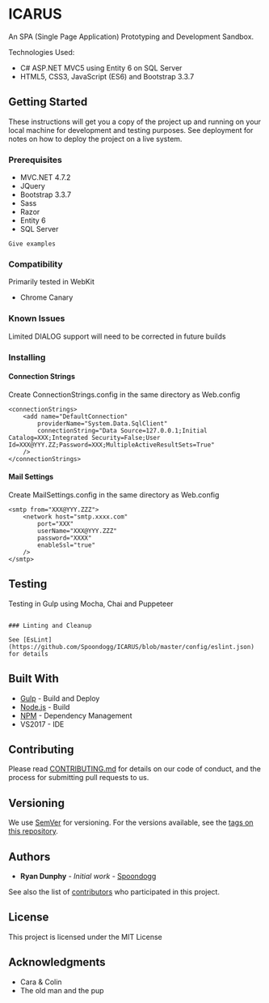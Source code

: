 ﻿# ICARUS
An SPA (Single Page Application) Prototyping and Development Sandbox.

Technologies Used:
  - C# ASP.NET MVC5 using Entity 6 on SQL Server 
  - HTML5, CSS3, JavaScript (ES6) and Bootstrap 3.3.7


## Getting Started

These instructions will get you a copy of the project up and running on your local machine for development and testing purposes. See deployment for notes on how to deploy the project on a live system.

### Prerequisites

* MVC.NET 4.7.2
* JQuery
* Bootstrap 3.3.7
* Sass
* Razor
* Entity 6
* SQL Server

```
Give examples
```

### Compatibility

Primarily tested in WebKit 

* Chrome Canary

### Known Issues

Limited DIALOG support will need to be corrected in future builds

### Installing

#### Connection Strings

Create ConnectionStrings.config in the same directory as Web.config
~~~~
<connectionStrings>
	<add name="DefaultConnection"
		providerName="System.Data.SqlClient"
		connectionString="Data Source=127.0.0.1;Initial Catalog=XXX;Integrated Security=False;User Id=XXX@YYY.ZZ;Password=XXX;MultipleActiveResultSets=True"
	/>
</connectionStrings>
~~~~

#### Mail Settings

Create MailSettings.config in the same directory as Web.config
~~~~
<smtp from="XXX@YYY.ZZZ">        
	<network host="smtp.xxxx.com"
		port="XXX"
		userName="XXX@YYY.ZZZ"
		password="XXXX"
		enableSsl="true"
	/>        
</smtp>
~~~~

## Testing

Testing in Gulp using Mocha, Chai and Puppeteer

```

### Linting and Cleanup

See [EsLint](https://github.com/Spoondogg/ICARUS/blob/master/config/eslint.json) for details

```

## Built With

* [Gulp](https://gulpjs.com/) - Build and Deploy
* [Node.js](https://nodejs.org) - Build
* [NPM](https://www.npmjs.com/) - Dependency Management
* VS2017 - IDE

## Contributing

Please read [CONTRIBUTING.md](https://github.com/Spoondogg/ICARUS/blob/master/CHANGELOG.md) for details on our code of conduct, and the process for submitting pull requests to us.

## Versioning

We use [SemVer](http://semver.org/) for versioning. For the versions available, see the [tags on this repository](https://github.com/Spoondogg/ICARUS/tags). 

## Authors

* **Ryan Dunphy** - *Initial work* - [Spoondogg](https://github.com/Spoondogg)

See also the list of [contributors](https://github.com/Spoondogg/ICARUS/contributors) who participated in this project.

## License

This project is licensed under the MIT License 

## Acknowledgments

* Cara & Colin
* The old man and the pup
